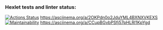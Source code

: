 ### Hexlet tests and linter status:
[![Actions Status](https://github.com/LuisRobledo117/fullstack-javascript-project-103/actions/workflows/hexlet-check.yml/badge.svg)](https://github.com/LuisRobledo117/fullstack-javascript-project-103/actions)
https://asciinema.org/a/2OKPdn0o2JduYML4BXNXVKEXS
[![Maintainability](https://qlty.sh/gh/LuisRobledo117/projects/fullstack-javascript-project-103/maintainability.svg)](https://qlty.sh/gh/LuisRobledo117/projects/fullstack-javascript-project-103)
https://asciinema.org/a/CCupBGvbPSfj57pHLRl1KpYgd